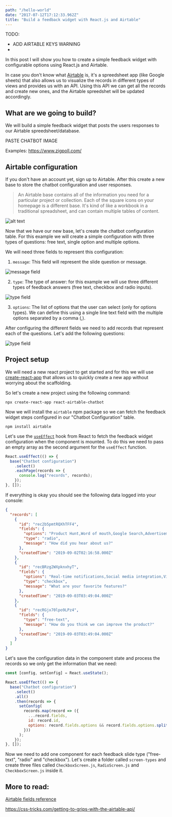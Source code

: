```yaml
---
path: "/hello-world"
date: "2017-07-12T17:12:33.962Z"
title: "Build a feedback widget with React.js and Airtable"
---
```


TODO:

- ADD AIRTABLE KEYS WARNING
-

In this post I will show you how to create a simple feedback widget with configurable options
using React.js and Airtable.

In case you don't know what [Airtable](https://airtable.com/) is, it's a spreedsheet app (like Google sheets) that also allows us to visualize the records in different
types of views and provides us with an API. Using this API we can get all the
records and create new ones, and the Airtable spreedshet will be updated accordingly.

## What are we going to build?

We will build a simple feedback widget that posts the users responses to our Airtable spreedsheet/database.

PASTE CHATBOT IMAGE

Examples: https://www.zigpoll.com/

## Airtable configuration

If you don't have an account yet, sign up to Airtable. After this create a new base to store the chatbot configuration and user responses.

> An Airtable base contains all of the information you need for a particular project or collection. Each of the square icons on your homepage is a different base. It's kind of like a workbook in a traditional spreadsheet, and can contain multiple tables of content.

![alt text](./airtable-create-base.png "Airtable create base screenshot")

Now that we have our new base, let's create the chatbot configuration table. For this example we will create a simple configuration with three types of questions: free text, single option and multiple options.

We will need three fields to represent this configuration:

1. `message`: This field will represent the slide question or message.

![message field](./message-field.png "Airtable message field")

2. `type`: The type of answer: for this example we will use three different types of feedback answers (free text, checkbox and radio inputs).

![type field](./type-field.png "Airtable type field")

3. `options`: The list of options that the user can select (only for options types). We can define this using a single line text field with the multiple options separated by a comma (,).

After configuring the different fields we need to add records that represent each of the questions. Let's add the following questions:

![type field](./records.png "Airtable records")

## Project setup

We will need a new react project to get started and for this we will use [create-react-app](https://github.com/facebook/create-react-app) that allows us to
quickly create a new app without worrying about the scaffolding.

So let's create a new project using the following command:

```
npx create-react-app react-airtable-chatbot
```

Now we will install the `airtable` npm package so we can fetch the feedback widget steps configured in our "Chatbot Configuration" table.

```
npm install airtable
```

Let's use the [`useEffect`](https://reactjs.org/docs/hooks-reference.html#useeffect) hook from React to fetch the feedback widget configuration when the component is mounted. To do this we need to pass an empty array as the second argument for the `useEffect` function.

```javascript
React.useEffect(() => {
  base("Chatbot configuration")
    .select()
    .eachPage(records => {
      console.log("records", records);
    });
}, []);
```

If everything is okay you should see the following data logged into your console:

```json
{
  "records": [
    {
      "id": "rec2b5pmtRQXhTFF4",
      "fields": {
        "options": "Product Hunt,Word of mouth,Google Search,Advertisement",
        "type": "radio",
        "message": "How did you hear about us?"
      },
      "createdTime": "2019-09-02T02:16:58.000Z"
    },
    {
      "id": "recBRzg2WXpknxhyT",
      "fields": {
        "options": "Real-time notifications,Social media integration,Video-chat",
        "type": "checkbox",
        "message": "What are your favorite features?"
      },
      "createdTime": "2019-09-03T03:49:04.000Z"
    },
    {
      "id": "recRGjx70lpo9LPz4",
      "fields": {
        "type": "free-text",
        "message": "How do you think we can improve the product?"
      },
      "createdTime": "2019-09-03T03:49:04.000Z"
    }
  ]
}
```

Let's save the configuration data in the component state and process the records so we only get the information that we need:

```javascript
const [config, setConfig] = React.useState();

React.useEffect(() => {
  base("Chatbot configuration")
    .select()
    .all()
    .then(records => {
      setConfig(
        records.map(record => ({
          ...record.fields,
          id: record.id,
          options: record.fields.options && record.fields.options.split(",")
        }))
      );
    });
}, []);
```

Now we need to add one component for each feedback slide type ("free-text", "radio" and "checkbox"). Let's create a folder called `screen-types` and create three files called `CheckboxScreen.js`, `RadioScreen.js` and `CheckboxScreen.js` inside it.

## More to read:

[Airtable fields reference](https://support.airtable.com/hc/en-us/articles/360021333094#basic-field-types)

https://css-tricks.com/getting-to-grips-with-the-airtable-api/
